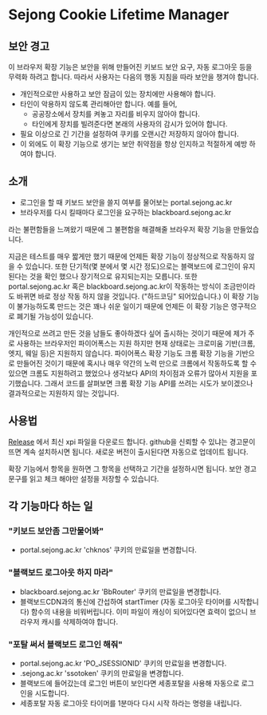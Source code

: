 # Sejong Cookie Lifetime Manager

## 보안 경고

이 브라우저 확장 기능은 보안을 위해 만들어진 키보드 보안 요구, 자동 로그아웃 등을 무력화 하려고 합니다. 따라서 사용자는 다음의 행동 지침을 따라 보안을 챙겨야 합니다.

- 개인적으로만 사용하고 보안 잠금이 있는 장치에만 사용해야 합니다.
- 타인이 악용하지 않도록 관리해아만 합니다. 예를 들어,
  - 공공장소에서 장치를 켜놓고 자리를 비우지 않아야 합니다.
  - 타인에게 장치를 빌려준다면 본래의 사용자의 감시가 있어야 합니다.
- 필요 이상으로 긴 기간을 설정하여 쿠키를 오랜시간 저장하지 않아야 합니다.
- 이 외에도 이 확장 기능으로 생기는 보안 취약점을 항상 인지하고 적절하게 예방 하여야 합니다.

## 소개

- 로그인을 할 때 키보드 보안을 쓸지 여부를 물어보는 portal.sejong.ac.kr
- 브라우저를 다시 킬때마다 로그인을 요구하는 blackboard.sejong.ac.kr

라는 불편함들을 느껴왔기 때문에 그 불편함을 해결해줄 브라우저 확장 기능을 만들었습니다.

지금은 테스트를 매우 짧게만 했기 때문에 언제든 확장 기능이 정상적으로 작동하지 않을 수 있습니다.
또한 단기적(몇 분에서 몇 시간 정도)으로는 블랙보드에 로그인이 유지된다는 것을 확인 했으나 장기적으로 유지되는지는 모릅니다.
또한 portal.sejong.ac.kr 혹은 blackboard.sejong.ac.kr이 작동하는 방식이 조금만이라도 바뀌면 바로 정상 작동 하지 않을 것입니다. ("하드코딩" 되어있습니다.)
이 확장 기능이 불가능하도록 만드는 것은 꽤나 쉬운 일이기 때문에 언제든 이 확장 기능은 영구적으로 폐기될 가능성이 있습니다.

개인적으로 쓰려고 만든 것을 남들도 좋아하겠다 싶어 출시하는 것이기 때문에 제가 주로 사용하는 브라우저인 파이어폭스는 지원 하지만 현재 상태로는 크로미움 기반(크롬, 엣지, 웨일 등)은 지원하지 않습니다.
파이어폭스 확장 기능도 크롬 확장 기능을 기반으로 만들어진 것이기 때문에 혹시나 매우 약간의 노력 만으로 크롬에서 작동하도록 할 수 있으면 크롬도 지원하려고 했었으나 생각보다 API의 차이점과 오류가 많아서 지원을 포기했습니다.
그래서 코드를 살펴보면 크롬 확장 기능 API를 쓰려는 시도가 보이겠으나 결과적으로는 지원하지 않는 것입니다.

## 사용법

[Release](https://github.com/PropulsiveFox/SejongCookieManager/releases) 에서 최신 xpi 파일을 다운로드 합니다.
github을 신뢰할 수 있냐는 경고문이 뜨면 계속 설치하시면 됩니다.
새로운 버전이 출시된다면 자동으로 업데이트 됩니다.

확장 기능에서 항목을 원하면 그 항목을 선택하고 기간을 설정하시면 됩니다. 보안 경고 문구를 읽고 체크 해야만 설정을 저장할 수 있습니다.

## 각 기능마다 하는 일
### "키보드 보안좀 그만물어봐"
- portal.sejong.ac.kr 'chknos' 쿠키의 만료일을 변경합니다.

### "블랙보드 로그아웃 하지 마라"
- blackboard.sejong.ac.kr 'BbRouter' 쿠키의 만료일을 변경합니다.
- 블랙보드CDN과의 통신에 간섭하여 startTimer (자동 로그아웃 타이머를 시작합니다) 함수의 내용을 비워버립니다. 이미 파일이 캐싱이 되어있다면 효력이 없으니 브라우저 캐시를 삭제하여야 합니다.

### "포탈 써서 블랙보드 로그인 해줘"
- portal.sejong.ac.kr 'PO_JSESSIONID' 쿠키의 만료일을 변경합니다.
- .sejong.ac.kr 'ssotoken' 쿠키의 만료일을 변경합니다.
- 블랙보드에 들어갔는데 로그인 버튼이 보인다면 세종포탈을 사용해 자동으로 로그인을 시도합니다.
- 세종포탈 자동 로그아웃 타이머를 1분마다 다시 시작 하라는 명령을 내립니다.
